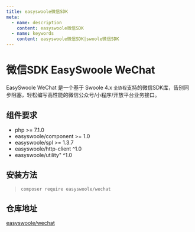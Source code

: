 ```yaml
---
title: easyswoole微信SDK
meta:
  - name: description
    content: easyswoole微信SDK
  - name: keywords
    content: easyswoole微信SDK|swoole微信SDK
---
```



# 微信SDK EasySwoole WeChat

EasySwoole WeChat 是一个基于 Swoole 4.x `全协程`支持的微信SDK库，告别同步阻塞，轻松编写高性能的微信公众号/小程序/开放平台业务接口。

## 组件要求

-   php >= 7.1.0
-   easyswoole/component >= 1.0
-   easyswoole/spl >= 1.3.7
-   easyswoole/http-client ^1.0
-   easyswoole/utility" ^1.0

## 安装方法


> ```
> composer require easyswoole/wechat
> ```

## 仓库地址

[easyswoole/wechat](https://github.com/easy-swoole/wechat)